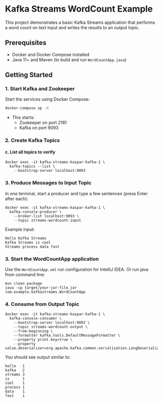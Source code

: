 # Kafka Streams WordCount Example

This project demonstrates a basic Kafka Streams application that performs a word count on text input and writes the results to an output topic.

## Prerequisites

- Docker and Docker Compose installed
- Java 11+ and Maven (to build and run `WordCountApp.java`)

## Getting Started

### 1. Start Kafka and Zookeeper

Start the services using Docker Compose:

```bash
docker-compose up -d
```
- This starts:
    - Zookeeper on port 2181
    - Kafka on port 9093

### 2. Create Kafka Topics

#### c. List all topics to verify

```shell
docker exec -it kafka-streams-kaspar-kafka-1 \
  kafka-topics --list \
    --bootstrap-server localhost:9093
```
### 3. Produce Messages to Input Topic
In one terminal, start a producer and type a few sentences (press Enter after each):

```shell
docker exec -it kafka-streams-kaspar-kafka-1 \
  kafka-console-producer \
    --broker-list localhost:9093 \
    --topic streams-wordcount-input
```

Example input:

```text
Hello Kafka Streams
Kafka Streams is cool
Streams process data fast
```

### 3. Start the WordCountApp application

Use the `WordCountApp.xml` run configuration for IntelliJ IDEA.
Or run java from command line:
```text
mvn clean package
java -cp target/your-jar-file.jar com.example.kafkastreams.WordCountApp
```

### 4. Consume from Output Topic

```shell
docker exec -it kafka-streams-kaspar-kafka-1 \
  kafka-console-consumer \
    --bootstrap-server localhost:9093 \
    --topic streams-wordcount-output \
    --from-beginning \
    --formatter kafka.tools.DefaultMessageFormatter \
    --property print.key=true \
    --property value.deserializer=org.apache.kafka.common.serialization.LongDeserializer
```

You should see output similar to:
```text
hello   1
kafka   2
streams 3
is      1
cool    1
process 1
data    1
fast    1
```